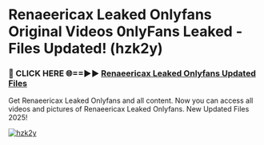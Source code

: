 # Renaeericax Leaked Onlyfans Original Videos 0nlyFans Leaked - Files Updated! (hzk2y)

<h3>🔴 CLICK HERE 🌐==►► <a href="https://tinyurl.com/4seja8ks" rel="nofollow">Renaeericax Leaked Onlyfans Updated Files</a></h3>

Get Renaeericax Leaked Onlyfans and all content. Now you can access all videos and pictures of Renaeericax Leaked Onlyfans. New Updated Files 2025!

[![hzk2y](https://i.imgur.com/EWjZXRe.gif)](https://tinyurl.com/4seja8ks)

